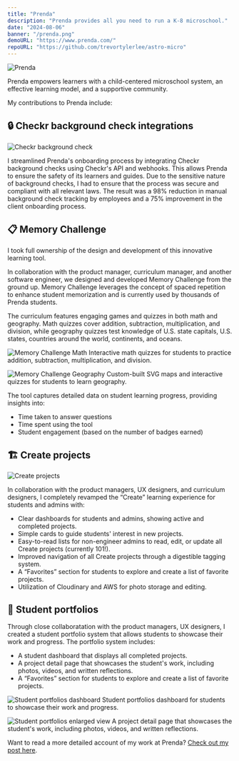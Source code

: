 ```yaml
---
title: "Prenda"
description: "Prenda provides all you need to run a K-8 microschool."
date: "2024-08-06"
banner: "/prenda.png"
demoURL: "https://www.prenda.com/"
repoURL: "https://github.com/trevortylerlee/astro-micro"
---
```


![Prenda](/prenda.png)

Prenda empowers learners with a child-centered microschool system, an effective learning model, and a supportive community.

My contributions to Prenda include:

## 🔒 Checkr background check integrations

![Checkr background check](/checkr-background-checks.png)

I streamlined Prenda's onboarding process by integrating Checkr background checks using Checkr's API and webhooks. This allows Prenda to ensure the safety of its learners and guides. Due to the sensitive nature of background checks, I had to ensure that the process was secure and compliant with all relevant laws. The result was a 98% reduction in manual background check tracking by employees and a 75% improvement in the client onboarding process.


## 📋 Memory Challenge

I took full ownership of the design and development of this innovative learning tool.

In collaboration with the product manager, curriculum manager, and another software engineer, we designed and developed Memory Challenge from the ground up. Memory Challenge leverages the concept of spaced repetition to enhance student memorization and is currently used by thousands of Prenda students.

The curriculum features engaging games and quizzes in both math and geography. Math quizzes cover addition, subtraction, multiplication, and division, while geography quizzes test knowledge of U.S. state capitals, U.S. states, countries around the world, continents, and oceans.

![Memory Challenge Math](/memory-challenge-math.png)
Interactive math quizzes for students to practice addition, subtraction, multiplication, and division.

![Memory Challenge Geography](/memory-challenge-geography.png)
Custom-built SVG maps and interactive quizzes for students to learn geography.


The tool captures detailed data on student learning progress, providing insights into:
- Time taken to answer questions
- Time spent using the tool
- Student engagement (based on the number of badges earned)


## 🏗️ Create projects

![Create projects](/create.png)

In collaboration with the product managers, UX designers, and curriculum designers, I completely revamped the “Create” learning experience for students and admins with:

- Clear dashboards for students and admins, showing active and completed projects.
- Simple cards to guide students' interest in new projects.
- Easy-to-read lists for non-engineer admins to read, edit, or update all Create projects (currently 101!).
- Improved navigation of all Create projects through a digestible tagging system.
- A “Favorites” section for students to explore and create a list of favorite projects.
- Utilization of Cloudinary and AWS for photo storage and editing.

## 🎨 Student portfolios

Through close collaboratation with the product managers, UX designers, I created a student portfolio system that allows students to showcase their work and progress. The portfolio system includes:

- A student dashboard that displays all completed projects.
- A project detail page that showcases the student's work, including photos, videos, and written reflections.
- A “Favorites” section for students to explore and create a list of favorite projects.

![Student portfolios dashboard](/portfolio.png)
Student portfolios dashboard for students to showcase their work and progress.

![Student portfolios enlarged view](/portfolio-enlarged-view.png)
A project detail page that showcases the student's work, including photos, videos, and written reflections.


Want to read a more detailed account of my work at Prenda? [Check out my post here](/blog/02-working-at-an-education-startup).